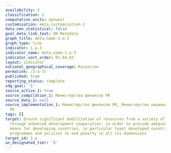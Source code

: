 ```yaml
---
availability: 2
classification: 2
computation_units: процент
customisation: meta.customisation-1
data_non_statistical: false
goal_meta_link_text: UN Metadata
graph_title: meta.name-1-a-3
graph_type: line
indicator: 1.a.3
indicator_name: meta.name-1-a-3
indicator_sort_order: 01-0a-03
layout: indicator
national_geographical_coverage: Казахстан
permalink: /1-a-3/
published: true
reporting_status: complete
sdg_goal: '1'
source_active_1: true
source_compilation_1: Министерство финансов РК
source_data_1: null
source_implementation_1: Министерство финансов РК, Министерство национальной экономики
  РК
tags: []
target: Ensure significant mobilization of resources from a variety of sources, including
  through enhanced development cooperation, in order to provide adequate and predictable
  means for developing countries, in particular least developed countries, to implement
  programmes and policies to end poverty in all its dimensions
target_id: 1.a
un_designated_tier: '3'
---
```

